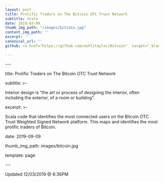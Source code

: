 ```yaml
---
layout: post
title: Prolific Traders on The Bitcoin OTC Trust Network
subtitle: Scala
date: 2019-03-09
thumb_img_path: "/images/bitcoin.jpg"
content_img_path: ''
excerpt: ''
canonical_url: ''
github: <a href="https://github.com/ashlitaylor/Bitcoin"  target="_blank" class="btn btn-primary">GitHub Repository</a>

---
```

\---

title: Prolific Traders on The Bitcoin OTC Trust Network

subtitle: >-

  Interior design is “the art or process of designing the interior, often including the exterior, of a room or building”.

excerpt: >-

  Scala code that identifies the most connected users on the Bitcoin OTC Trust Weighted Signed Network platform. This maps and identifies the most prolific traders of Bitcoin.

date: 2019-09-09

thumb_img_path: images/bitcoin.jpg

template: page

\---

Updated 12/03/2019 @ 8:36PM
